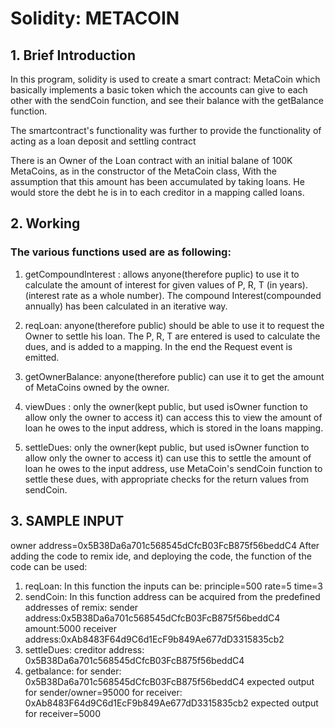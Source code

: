 
# Solidity: METACOIN

## 1. Brief Introduction
In this program, solidity is used to create a smart contract: MetaCoin
which basically implements a basic token which the accounts can
give to each other with the sendCoin function, and see their balance with 
the getBalance function. 

The smartcontract's functionality was further to provide the
functionality of acting as a loan deposit and settling 
contract

There is an Owner of the Loan contract with 
an initial balane of 100K MetaCoins, as in the constructor of 
the MetaCoin class, With the assumption that this amount has been 
accumulated by taking loans. He would store the debt he is in to each 
creditor in a mapping called loans.

## 2. Working
### The various functions used are as following:

 1. getCompoundInterest : allows anyone(therefore puplic) to use it
to calculate the amount of interest for given values of P, R, T (in years). 
(interest rate as a whole number). The compound Interest(compounded annually) 
has been calculated in an iterative way. 
 

2. reqLoan: anyone(therefore public) should be able to use it to request
 the Owner to settle his loan. The P, R, T are entered is used to calculate the 
 dues, and is added to a mapping. In the end the Request event is emitted.

3. getOwnerBalance: anyone(therefore public) can use it to get the amount of 
MetaCoins owned by the owner.  

4. viewDues : only the owner(kept public, but used isOwner 
function to allow 
only the owner to access it) can access this to view the amount 
of loan he owes to the input address, which is stored in the loans
 mapping.

5. settleDues: only the owner(kept public, but used isOwner 
function to allow 
only the owner to access it) can use this to settle the amount 
of loan he owes to the input address, use MetaCoin's sendCoin 
function to settle these dues, with appropriate checks for the
 return values from sendCoin. 
## 3. SAMPLE INPUT 
owner address=0x5B38Da6a701c568545dCfcB03FcB875f56beddC4
After adding the code to remix ide, and deploying the code, the function of the code can be used:
1. reqLoan: In this function the inputs can be:
principle=500
rate=5
time=3
2. sendCoin: In this function address can be acquired from the predefined addresses of remix:
sender address:0x5B38Da6a701c568545dCfcB03FcB875f56beddC4
amount:5000
receiver address:0xAb8483F64d9C6d1EcF9b849Ae677dD3315835cb2
3. settleDues: 
creditor address: 0x5B38Da6a701c568545dCfcB03FcB875f56beddC4
4. getbalance:
for sender: 0x5B38Da6a701c568545dCfcB03FcB875f56beddC4
expected output for sender/owner=95000
for receiver: 0xAb8483F64d9C6d1EcF9b849Ae677dD3315835cb2
expected output for receiver=5000
